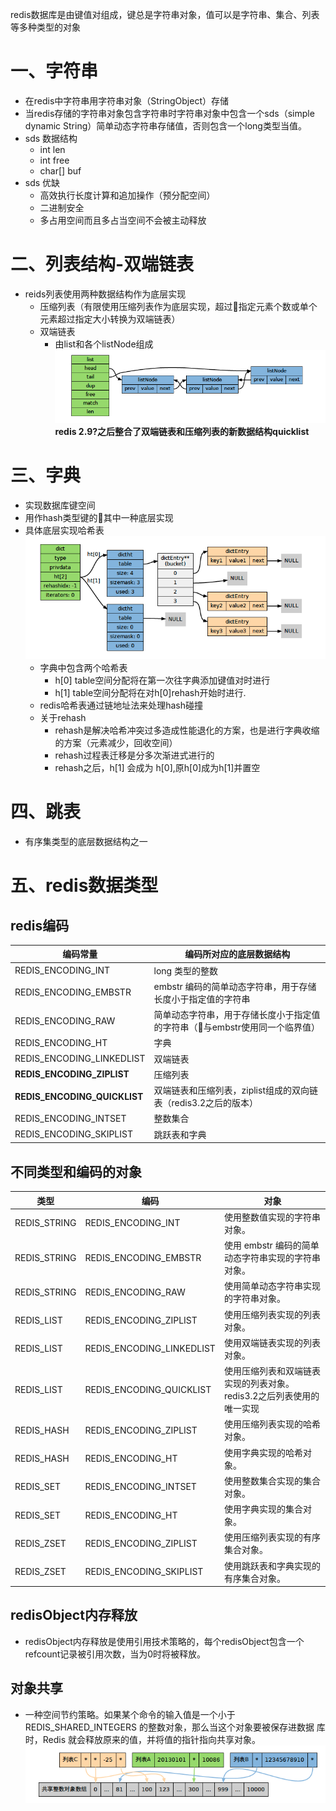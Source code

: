 redis数据库是由键值对组成，键总是字符串对象，值可以是字符串、集合、列表等多种类型的对象

# 一、字符串
* 在redis中字符串用字符串对象（StringObject）存储
* 当redis存储的字符串对象包含字符串时字符串对象中包含一个sds（simple dynamic String）简单动态字符串存储值，否则包含一个long类型当值。
* sds 数据结构
    * int len
    * int free
    * char[] buf
* sds 优缺
    * 高效执行长度计算和追加操作（预分配空间）
    * 二进制安全
    * 多占用空间而且多占当空间不会被主动释放


# 二、列表结构-双端链表
* reids列表使用两种数据结构作为底层实现
    * 压缩列表（有限使用压缩列表作为底层实现，超过指定元素个数或单个元素超过指定大小转换为双端链表）
    * 双端链表
        * 由list和各个listNode组成
        ![list的结构](../../../picture/redis-list.png)
    **redis 2.9?之后整合了双端链表和压缩列表的新数据结构quicklist**

# 三、字典
* 实现数据库键空间
* 用作hash类型键的其中一种底层实现
* 具体底层实现哈希表
![字典的结构](../../../picture/redis-dict.png)
    * 字典中包含两个哈希表
        * h[0] table空间分配将在第一次往字典添加键值对时进行
        * h[1] table空间分配将在对h[0]rehash开始时进行.
    * redis哈希表通过链地址法来处理hash碰撞
    * 关于rehash
        * rehash是解决哈希冲突过多造成性能退化的方案，也是进行字典收缩的方案（元素减少，回收空间）
        * rehash过程表迁移是分多次渐进式进行的
        * rehash之后，h[1] 会成为 h[0],原h[0]成为h[1]并置空

# 四、跳表
* 有序集类型的底层数据结构之一


# 五、redis数据类型

## redis编码

|         编码常量          |         编码所对应的底层数据结构         |
| ------------------------- | ---------------------------------------- |
| REDIS_ENCODING_INT        | long 类型的整数                          |
| REDIS_ENCODING_EMBSTR     | embstr 编码的简单动态字符串，用于存储长度小于指定值的字符串              |
| REDIS_ENCODING_RAW        | 简单动态字符串，用于存储长度小于指定值的字符串（与embstr使用同一个临界值）                          |
| REDIS_ENCODING_HT         | 字典                                     |
| REDIS_ENCODING_LINKEDLIST | 双端链表                                 |
| **REDIS_ENCODING_ZIPLIST**    | 压缩列表                                 |
| **REDIS_ENCODING_QUICKLIST**  | 双端链表和压缩列表，ziplist组成的双向链表（redis3.2之后的版本） |
| REDIS_ENCODING_INTSET     | 整数集合                                 |
| REDIS_ENCODING_SKIPLIST   | 跳跃表和字典                             |


## 不同类型和编码的对象

|     类型     |           编码            |                                 对象                                  |
| ------------ | ------------------------- | --------------------------------------------------------------------- |
| REDIS_STRING | REDIS_ENCODING_INT        | 使用整数值实现的字符串对象。                                          |
| REDIS_STRING | REDIS_ENCODING_EMBSTR     | 使用 embstr 编码的简单动态字符串实现的字符串对象。                    |
| REDIS_STRING | REDIS_ENCODING_RAW        | 使用简单动态字符串实现的字符串对象。                                  |
| REDIS_LIST   | REDIS_ENCODING_ZIPLIST    | 使用压缩列表实现的列表对象。                                          |
| REDIS_LIST   | REDIS_ENCODING_LINKEDLIST | 使用双端链表实现的列表对象。                                          |
| REDIS_LIST   | REDIS_ENCODING_QUICKLIST  | 使用压缩列表和双端链表实现的列表对象。 redis3.2之后列表使用的唯一实现 |
| REDIS_HASH   | REDIS_ENCODING_ZIPLIST    | 使用压缩列表实现的哈希对象。                                          |
| REDIS_HASH   | REDIS_ENCODING_HT         | 使用字典实现的哈希对象。                                              |
| REDIS_SET    | REDIS_ENCODING_INTSET     | 使用整数集合实现的集合对象。                                          |
| REDIS_SET    | REDIS_ENCODING_HT         | 使用字典实现的集合对象。                                              |
| REDIS_ZSET   | REDIS_ENCODING_ZIPLIST    | 使用压缩列表实现的有序集合对象。                                      |
| REDIS_ZSET   | REDIS_ENCODING_SKIPLIST   | 使用跳跃表和字典实现的有序集合对象。                                  |

## redisObject内存释放

* redisObject内存释放是使用引用技术策略的，每个redisObject包含一个refcount记录被引用次数，当为0时将被释放。

## 对象共享
* 一种空间节约策略。如果某个命令的输入值是一个小于REDIS_SHARED_INTEGERS 的整数对象，那么当这个对象要被保存进数据
库时，Redis 就会释放原来的值，并将值的指针指向共享对象。
       ![list的结构](../../../picture/redis-share-object.png)


